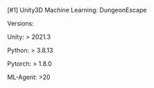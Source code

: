 [#1] Unity3D Machine Learning: DungeonEscape


Versions:


Unity: > 2021.3


Python: > 3.8.13


Pytorch: > 1.8.0


ML-Agent: >20

